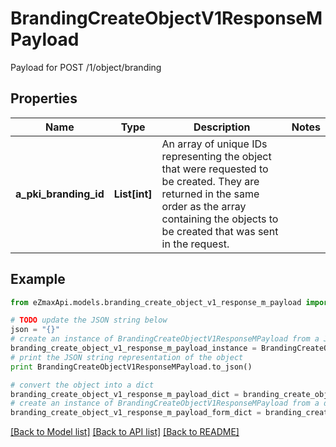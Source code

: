 # BrandingCreateObjectV1ResponseMPayload

Payload for POST /1/object/branding

## Properties

Name | Type | Description | Notes
------------ | ------------- | ------------- | -------------
**a_pki_branding_id** | **List[int]** | An array of unique IDs representing the object that were requested to be created.  They are returned in the same order as the array containing the objects to be created that was sent in the request. | 

## Example

```python
from eZmaxApi.models.branding_create_object_v1_response_m_payload import BrandingCreateObjectV1ResponseMPayload

# TODO update the JSON string below
json = "{}"
# create an instance of BrandingCreateObjectV1ResponseMPayload from a JSON string
branding_create_object_v1_response_m_payload_instance = BrandingCreateObjectV1ResponseMPayload.from_json(json)
# print the JSON string representation of the object
print BrandingCreateObjectV1ResponseMPayload.to_json()

# convert the object into a dict
branding_create_object_v1_response_m_payload_dict = branding_create_object_v1_response_m_payload_instance.to_dict()
# create an instance of BrandingCreateObjectV1ResponseMPayload from a dict
branding_create_object_v1_response_m_payload_form_dict = branding_create_object_v1_response_m_payload.from_dict(branding_create_object_v1_response_m_payload_dict)
```
[[Back to Model list]](../README.md#documentation-for-models) [[Back to API list]](../README.md#documentation-for-api-endpoints) [[Back to README]](../README.md)


